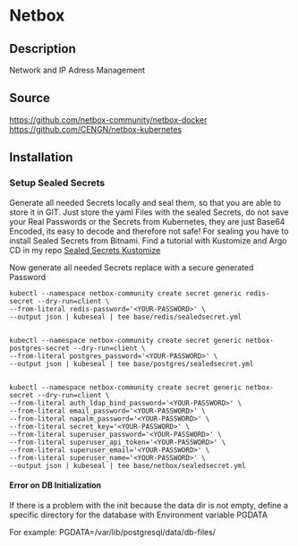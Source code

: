 # Netbox

## Description

Network and IP Adress Management

## Source

https://github.com/netbox-community/netbox-docker
https://github.com/CENGN/netbox-kubernetes



## Installation

### Setup Sealed Secrets

Generate all needed Secrets locally and seal them, so that you are able to store it in GIT. Just store the yaml Files with the sealed Secrets,
do not save your Real Passwords or the Secrets from Kubernetes, they are just Base64 Encoded, its easy to decode and therefore not safe!
For sealing you have to install Sealed Secrets from Bitnami. Find a tutorial with Kustomize and Argo CD in my repo [Sealed Secrets Kustomize](https://github.com/wep4you/sealed-secrets-kustomize) 

Now generate all needed Secrets replace <YOUR-PASSWORD> with a secure generated Password


    kubectl --namespace netbox-community create secret generic redis-secret --dry-run=client \
    --from-literal redis-password='<YOUR-PASSWORD>' \
    --output json | kubeseal | tee base/redis/sealedsecret.yml


    kubectl --namespace netbox-community create secret generic netbox-postgres-secret --dry-run=client \
    --from-literal postgres_password='<YOUR-PASSWORD>' \
    --output json | kubeseal | tee base/postgres/sealedsecret.yml


    kubectl --namespace netbox-community create secret generic netbox-secret --dry-run=client \
    --from-literal auth_ldap_bind_password='<YOUR-PASSWORD>' \
    --from-literal email_password='<YOUR-PASSWORD>' \
    --from-literal napalm_password='<YOUR-PASSWORD>' \
    --from-literal secret_key='<YOUR-PASSWORD>' \
    --from-literal superuser_password='<YOUR-PASSWORD>' \
    --from-literal superuser_api_token='<YOUR-PASSWORD>' \
    --from-literal superuser_email='<YOUR-PASSWORD>' \
    --from-literal superuser_name='<YOUR-PASSWORD>' \        
    --output json | kubeseal | tee base/netbox/sealedsecret.yml


#### Error on DB Initialization

If there is a problem with the init because the data dir is not empty, define a specific
directory for the database with Environment variable PGDATA

For example:
    PGDATA=/var/lib/postgresql/data/db-files/
